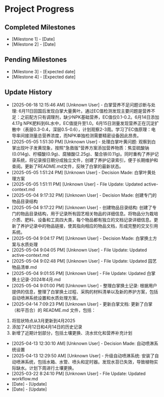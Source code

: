 # Project Progress

## Completed Milestones
- [Milestone 1] - [Date]
- [Milestone 2] - [Date]

## Pending Milestones
- [Milestone 3] - [Expected date]
- [Milestone 4] - [Expected date]

## Update History

- [2025-06-18 12:15:46 AM] [Unknown User] - 白掌营养不足问题诊断与处理: 6月11日回国后发现白掌大量黄叶。通过EC值检测发现主要问题是营养不足：之前配方只有调理剂，缺少NPK基础营养，EC值仅0.1-0.2。6月14日添加4.17g NPK肥料到6L水中，EC值提升至1.0。6月15日测量发现营养正在沉淀扩散中（表层0.3-0.4，深层0.5-0.6），计划观察2-3周。学习了EC值原理：电导率间接测量总营养浓度，而NPK单独检测需要精密设备因此昂贵。
- [2025-05-05 1:51:30 PM] [Unknown User] - 处理白掌叶黄问题: 观察到白掌出现叶子发黄现象，按照"急救版"营养方案添加营养物质：焦亚硫酸钠(0.014g)、柠檬酸(0.9g)、腐殖酸(2.25g)、螯合铁(0.11g)。同时重构了养护记录系统，将记录按日期分成独立文件，创建了养护记录索引，便于长期维护和查阅。更新了README.md文件，反映了白掌的最新状态。
- [2025-05-05 1:51:24 PM] [Unknown User] - Decision Made: 白掌叶黄处理方案
- [2025-05-05 1:51:11 PM] [Unknown User] - File Update: Updated active-context.md
- [2025-05-04 9:17:32 PM] [Unknown User] - Decision Made: 创建专门的物品目录结构
- [2025-05-04 9:17:22 PM] [Unknown User] - 创建物品目录结构: 创建了专门的物品目录结构，用于记录所有园艺相关物品的详细信息。将物品分为栽培介质、肥料、设备和工具四大类，每个物品都有独立的文档记录详细信息。更新了养护记录中的物品链接，使其指向相应的物品文档，形成完整的交叉引用系统。
- [2025-05-04 9:04:17 PM] [Unknown User] - Decision Made: 白掌换土方案与水质处理
- [2025-05-04 9:04:05 PM] [Unknown User] - File Update: Updated active-context.md
- [2025-05-04 9:02:48 PM] [Unknown User] - File Update: Updated 园艺物品清单.md
- [2025-05-04 9:01:55 PM] [Unknown User] - File Update: Updated 白掌换土记录-2024年4月.md
- [2025-05-04 9:01:00 PM] [Unknown User] - 整理白掌换土记录: 根据用户提供的信息，整理了白掌换土过程、采购的材料清单以及新的养护方案，包括自动喷淋系统设置和水质处理方案。
- [2025-04-14 7:09:23 PM] [Unknown User] - 更新白掌文档: 更新了白掌（和平百合）的 README.md 文件，包括：
1. 将现状特点从3月更新到4月2025
2. 添加了4月12日和4月14日的历史记录
3. 新增了近期计划部分，包括土壤更换、浇水优化和营养补充计划
- [2025-04-13 12:30:10 AM] [Unknown User] - Decision Made: 自动喷淋系统设置
- [2025-04-13 12:29:50 AM] [Unknown User] - 升级自动喷淋系统: 安装了自动喷淋系统，包括水箱、水管、喷头和定时器。发现水苔已失效，导致植物实际缺水。计划下周进行土壤更换。
- [2025-03-22 8:24:10 PM] [Unknown User] - File Update: Updated workflow.md
- [Date] - [Update]
- [Date] - [Update]
